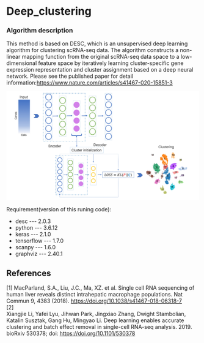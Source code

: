 # Deep_clustering
### Algorithm description 
This method is based on DESC, which is an unsupervised deep learning algorithm for clustering scRNA-seq data.
The algorithm constructs a non-linear mapping function from the original scRNA-seq data space to a low-dimensional feature space by iteratively learning cluster-specific gene expression representation and cluster assignment based on a deep neural network.
Please see the published paper for detail information:https://www.nature.com/articles/s41467-020-15851-3

![Image of model](https://github.com/xuanyuanqiao/Deep_clustering/blob/main/%E7%AE%97%E6%B3%95%E6%A8%A1%E5%9E%8B%E5%9B%BE.jpg)

Requirement(version of this runing code):
    
- desc ---  2.0.3
- python --- 3.6.12
- keras --- 2.1.0
- tensorflow --- 1.7.0
- scanpy --- 1.6.0
- graphviz --- 2.40.1

## References
<a id="1">[1]</a> 
MacParland, S.A., Liu, J.C., Ma, XZ. et al. Single cell RNA sequencing of human liver reveals distinct intrahepatic macrophage populations. Nat Commun 9, 4383 (2018). https://doi.org/10.1038/s41467-018-06318-7    
<a id="2">[2]</a>    
Xiangjie Li, Yafei Lyu, Jihwan Park, Jingxiao Zhang, Dwight Stambolian, Katalin Susztak, Gang Hu, Mingyao Li. Deep learning enables accurate clustering and batch effect removal in single-cell RNA-seq analysis. 2019. bioRxiv 530378; doi: https://doi.org/10.1101/530378
